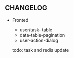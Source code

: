 ## CHANGELOG
- Fronted
    - user/task- table
    - data-table-pagination
    - user-action-dialog


    todo:  task and redis update